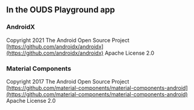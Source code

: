 ## In the OUDS Playground app

### AndroidX

Copyright 2021 The Android Open Source Project
[https://github.com/androidx/androidx](https://github.com/androidx/androidx)
Apache License 2.0

### Material Components

Copyright 2017 The Android Open Source Project
[https://github.com/material-components/material-components-android](https://github.com/material-components/material-components-android)
Apache License 2.0